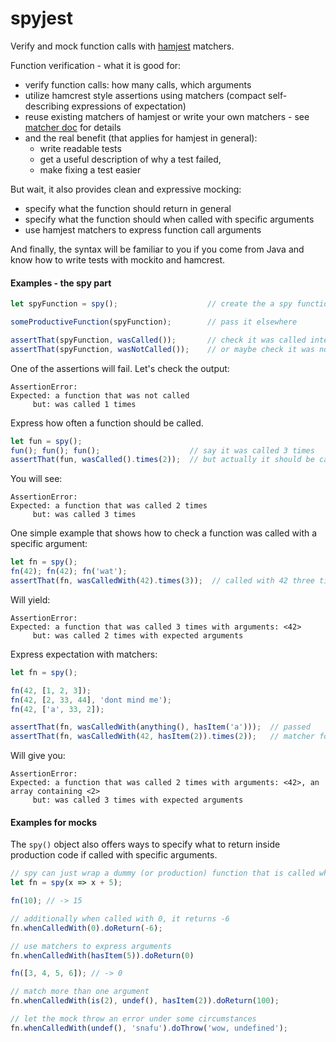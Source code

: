 # spyjest

Verify and mock function calls with [hamjest](https://github.com/rluba/hamjest) matchers.
 


Function verification - what it is good for:
 * verify function calls: how many calls, which arguments
 * utilize hamcrest style assertions using matchers (compact self-describing expressions of expectation)
 * reuse existing matchers of hamjest or write your own matchers - see [matcher doc](https://github.com/rluba/hamjest/wiki/Matcher-documentation) for details
 * and the real benefit (that applies for hamjest in general):
    * write readable tests
    * get a useful description of why a test failed,
    * make fixing a test easier

But wait, it also provides clean and expressive mocking:
 * specify what the function should return in general
 * specify what the function should when called with specific arguments
 * use hamjest matchers to express function call arguments

And finally, the syntax will be familiar to you if you come from Java and know how to write tests with mockito and hamcrest.

#### Examples - the spy part

```javascript
let spyFunction = spy();                    // create the a spy function

someProductiveFunction(spyFunction);        // pass it elsewhere

assertThat(spyFunction, wasCalled());       // check it was called internally
assertThat(spyFunction, wasNotCalled());    // or maybe check it was not called
```

One of the assertions will fail. Let's check the output:
```
AssertionError: 
Expected: a function that was not called
     but: was called 1 times
```

Express how often a function should be called. 
```javascript
let fun = spy();
fun(); fun(); fun();                    // say it was called 3 times
assertThat(fun, wasCalled().times(2));  // but actually it should be called 2 times
```
You will see:
```
AssertionError: 
Expected: a function that was called 2 times
     but: was called 3 times
```

One simple example that shows how to check a function was called with a specific argument:
```javascript
let fn = spy();
fn(42); fn(42); fn('wat');
assertThat(fn, wasCalledWith(42).times(3));  // called with 42 three times
```
Will yield:
```
AssertionError: 
Expected: a function that was called 3 times with arguments: <42>
     but: was called 2 times with expected arguments
```

Express expectation with matchers:
```javascript
let fn = spy();

fn(42, [1, 2, 3]);
fn(42, [2, 33, 44], 'dont mind me');
fn(42, ['a', 33, 2]);

assertThat(fn, wasCalledWith(anything(), hasItem('a')));  // passed
assertThat(fn, wasCalledWith(42, hasItem(2)).times(2));   // matcher for array content
```
Will give you:
```
AssertionError: 
Expected: a function that was called 2 times with arguments: <42>, an array containing <2>
     but: was called 3 times with expected arguments
```

#### Examples for mocks

The  `spy()` object also offers ways to specify what to return inside production code if called with specific arguments.


```javascript
// spy can just wrap a dummy (or production) function that is called whenever the spy is called.
let fn = spy(x => x + 5);

fn(10); // -> 15

// additionally when called with 0, it returns -6
fn.whenCalledWith(0).doReturn(-6);

// use matchers to express arguments
fn.whenCalledWith(hasItem(5)).doReturn(0)

fn([3, 4, 5, 6]); // -> 0

// match more than one argument
fn.whenCalledWith(is(2), undef(), hasItem(2)).doReturn(100);

// let the mock throw an error under some circumstances
fn.whenCalledWith(undef(), 'snafu').doThrow('wow, undefined');
```

